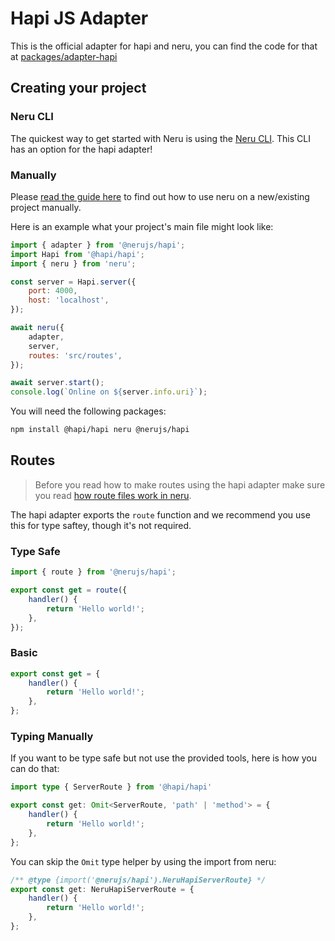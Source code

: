 # Hapi JS Adapter

This is the official adapter for hapi and neru, you can find the code for that at [packages/adapter-hapi](https://github.com/ghostdevv/neru/tree/main/packages/adapter-hapi)

## Creating your project

### Neru CLI

The quickest way to get started with Neru is using the [Neru CLI](/guide/#neru-cli). This CLI has an option for the hapi adapter!

### Manually

Please [read the guide here](/guide/#add-neru-to-an-existing-project) to find out how to use neru on a new/existing project manually.

Here is an example what your project's main file might look like:

```js
import { adapter } from '@nerujs/hapi';
import Hapi from '@hapi/hapi';
import { neru } from 'neru';

const server = Hapi.server({
    port: 4000,
    host: 'localhost',
});

await neru({
    adapter,
    server,
    routes: 'src/routes',
});

await server.start();
console.log(`Online on ${server.info.uri}`);
```

You will need the following packages:

```bash
npm install @hapi/hapi neru @nerujs/hapi
```

## Routes

> Before you read how to make routes using the hapi adapter make sure you read [how route files work in neru](/guide/routes).

The hapi adapter exports the `route` function and we recommend you use this for type saftey, though it's not required.

### Type Safe

```js
import { route } from '@nerujs/hapi';

export const get = route({
    handler() {
        return 'Hello world!';
    },
});
```

### Basic

```js
export const get = {
    handler() {
        return 'Hello world!';
    },
};
```

### Typing Manually

If you want to be type safe but not use the provided tools, here is how you can do that:

```ts
import type { ServerRoute } from '@hapi/hapi'

export const get: Omit<ServerRoute, 'path' | 'method'> = {
    handler() {
        return 'Hello world!';
    },
};
```

You can skip the `Omit` type helper by using the import from neru:

```ts
/** @type {import('@nerujs/hapi').NeruHapiServerRoute} */
export const get: NeruHapiServerRoute = {
    handler() {
        return 'Hello world!';
    },
};
```